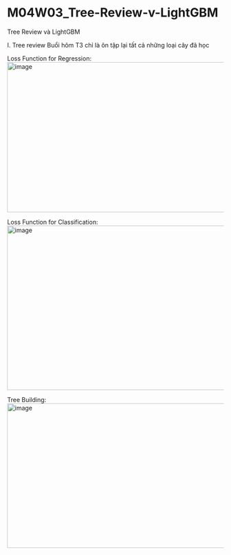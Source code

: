 # M04W03_Tree-Review-v-LightGBM
Tree Review và LightGBM


I. Tree review
Buổi hôm T3 chỉ là ôn tập lại tất cả những loại cây đã học

Loss Function for Regression:
<img width="847" height="349" alt="image" src="https://github.com/user-attachments/assets/76443650-5b02-419d-b8b2-77e04f40e1af" />

Loss Function for Classification:
 <img width="898" height="382" alt="image" src="https://github.com/user-attachments/assets/495371cd-9cab-4a3b-bd45-7e0ea1123207" />

Tree Building:
<img width="890" height="336" alt="image" src="https://github.com/user-attachments/assets/0c114c53-72f9-444e-887c-3ce74dfefb5f" />

